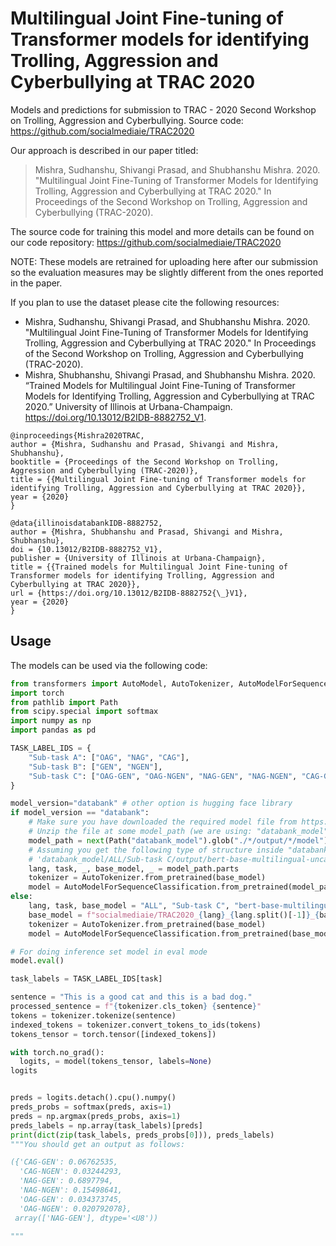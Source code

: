 # Multilingual Joint Fine-tuning of Transformer models for identifying Trolling, Aggression and Cyberbullying at TRAC 2020

Models and predictions for submission to TRAC - 2020 Second Workshop on Trolling, Aggression and Cyberbullying.
Source code: https://github.com/socialmediaie/TRAC2020

Our approach is described in our paper titled: 

> Mishra, Sudhanshu, Shivangi Prasad, and Shubhanshu Mishra. 2020. "Multilingual Joint Fine-Tuning of Transformer Models for Identifying Trolling, Aggression and Cyberbullying at TRAC 2020." In Proceedings of the Second Workshop on Trolling, Aggression and Cyberbullying (TRAC-2020).

The source code for training this model and more details can be found on our code repository: https://github.com/socialmediaie/TRAC2020

NOTE: These models are retrained for uploading here after our submission so the evaluation measures may be slightly different from the ones reported in the paper. 

If you plan to use the dataset please cite the following resources:

* Mishra, Sudhanshu, Shivangi Prasad, and Shubhanshu Mishra. 2020. "Multilingual Joint Fine-Tuning of Transformer Models for Identifying Trolling, Aggression and Cyberbullying at TRAC 2020." In Proceedings of the Second Workshop on Trolling, Aggression and Cyberbullying (TRAC-2020).
* Mishra, Shubhanshu, Shivangi Prasad, and Shubhanshu Mishra. 2020. “Trained Models for Multilingual Joint Fine-Tuning of Transformer Models for Identifying Trolling, Aggression and Cyberbullying at TRAC 2020.” University of Illinois at Urbana-Champaign. https://doi.org/10.13012/B2IDB-8882752_V1.


```
@inproceedings{Mishra2020TRAC,
author = {Mishra, Sudhanshu and Prasad, Shivangi and Mishra, Shubhanshu},
booktitle = {Proceedings of the Second Workshop on Trolling, Aggression and Cyberbullying (TRAC-2020)},
title = {{Multilingual Joint Fine-tuning of Transformer models for identifying Trolling, Aggression and Cyberbullying at TRAC 2020}},
year = {2020}
}

@data{illinoisdatabankIDB-8882752,
author = {Mishra, Shubhanshu and Prasad, Shivangi and Mishra, Shubhanshu},
doi = {10.13012/B2IDB-8882752_V1},
publisher = {University of Illinois at Urbana-Champaign},
title = {{Trained models for Multilingual Joint Fine-tuning of Transformer models for identifying Trolling, Aggression and Cyberbullying at TRAC 2020}},
url = {https://doi.org/10.13012/B2IDB-8882752{\_}V1},
year = {2020}
}
```


## Usage

The models can be used via the following code: 

```python
from transformers import AutoModel, AutoTokenizer, AutoModelForSequenceClassification
import torch
from pathlib import Path
from scipy.special import softmax
import numpy as np
import pandas as pd

TASK_LABEL_IDS = {
    "Sub-task A": ["OAG", "NAG", "CAG"],
    "Sub-task B": ["GEN", "NGEN"],
    "Sub-task C": ["OAG-GEN", "OAG-NGEN", "NAG-GEN", "NAG-NGEN", "CAG-GEN", "CAG-NGEN"]
}

model_version="databank" # other option is hugging face library
if model_version == "databank":
    # Make sure you have downloaded the required model file from https://databank.illinois.edu/datasets/IDB-8882752
    # Unzip the file at some model_path (we are using: "databank_model")
    model_path = next(Path("databank_model").glob("./*/output/*/model"))
    # Assuming you get the following type of structure inside "databank_model"
    # 'databank_model/ALL/Sub-task C/output/bert-base-multilingual-uncased/model'
    lang, task, _, base_model, _ = model_path.parts
    tokenizer = AutoTokenizer.from_pretrained(base_model)
    model = AutoModelForSequenceClassification.from_pretrained(model_path)
else:
    lang, task, base_model = "ALL", "Sub-task C", "bert-base-multilingual-uncased"
    base_model = f"socialmediaie/TRAC2020_{lang}_{lang.split()[-1]}_{base_model}"
    tokenizer = AutoTokenizer.from_pretrained(base_model)
    model = AutoModelForSequenceClassification.from_pretrained(base_model)

# For doing inference set model in eval mode
model.eval()

task_labels = TASK_LABEL_IDS[task]

sentence = "This is a good cat and this is a bad dog."
processed_sentence = f"{tokenizer.cls_token} {sentence}"
tokens = tokenizer.tokenize(sentence)
indexed_tokens = tokenizer.convert_tokens_to_ids(tokens)
tokens_tensor = torch.tensor([indexed_tokens])

with torch.no_grad():
  logits, = model(tokens_tensor, labels=None)
logits


preds = logits.detach().cpu().numpy()
preds_probs = softmax(preds, axis=1)
preds = np.argmax(preds_probs, axis=1)
preds_labels = np.array(task_labels)[preds]
print(dict(zip(task_labels, preds_probs[0])), preds_labels)
"""You should get an output as follows:

({'CAG-GEN': 0.06762535,
  'CAG-NGEN': 0.03244293,
  'NAG-GEN': 0.6897794,
  'NAG-NGEN': 0.15498641,
  'OAG-GEN': 0.034373745,
  'OAG-NGEN': 0.020792078},
 array(['NAG-GEN'], dtype='<U8'))

"""

```